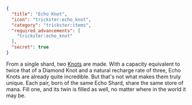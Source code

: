 ```json
{
  "title": "Echo Knot",
  "icon": "trickster:echo_knot",
  "category": "trickster:items",
  "required_advancements": [
    "trickster:echo_knot"
  ],
  "secret": true
}
```

From a single shard, two [Knots](^trickster:items/knots) are made. 
With a capacity equivalent to twice that of a Diamond Knot and a natural recharge rate of three, 
Echo Knots are already quite incredible. 
But that's not what makes them truly unique. Each pair, born of the same Echo Shard, share the same store of mana. 
Fill one, and its twin is filled as well, no matter where in the world it may be.
